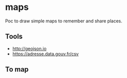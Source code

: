 # maps

Poc to draw simple maps to remember and share places.

## Tools

* http://geojson.io
* https://adresse.data.gouv.fr/csv

## To map

